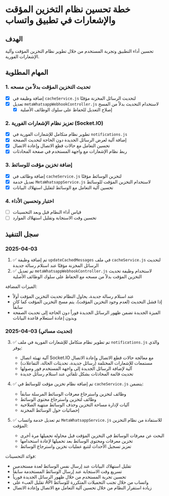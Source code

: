 # خطة تحسين نظام التخزين المؤقت والإشعارات في تطبيق واتساب

## الهدف
تحسين أداء التطبيق وتجربة المستخدم من خلال تطوير نظام التخزين المؤقت وآلية الإشعارات الفورية.

## المهام المطلوبة

### 1. تحديث التخزين المؤقت بدلاً من مسحه
- [x] إضافة وظيفة في `cacheService.js` لتحديث الرسائل المخزنة مؤقتًا
- [x] تعديل `metaWhatsappWebhookController.js` لاستخدام التحديث بدلاً من المسح
   - [x] إصلاح التعديل للحفاظ على سلوك الوظائف الأصلية

### 2. تعزيز نظام الإشعارات الفورية (Socket.IO)
- [x] تطوير نظام متكامل للإشعارات الفورية في `notifications.js`
- [x] إضافة آلية لعرض الرسائل الجديدة دون الحاجة لتحديث الصفحة
- [x] تحسين التعامل مع حالات قطع الاتصال وإعادة الاتصال
- [x] ربط نظام الإشعارات مع واجهة المستخدم في صفحة المحادثات

### 3. إضافة تخزين مؤقت للوسائط
- [x] إضافة وظائف في `cacheService.js` لتخزين الوسائط مؤقتًا
- [x] تعديل خدمة `MetaWhatsappService.js` لاستخدام التخزين المؤقت للوسائط
- [x] تحسين آلية التعامل مع الوسائط لتقليل استهلاك البيانات

### 4. اختبار وتحسين الأداء
- [ ] قياس أداء النظام قبل وبعد التحسينات
- [ ] تحسين وقت الاستجابة وتقليل استهلاك الموارد

## سجل التنفيذ

### 2025-04-03
1. ✅ تم إضافة وظيفة `updateCachedMessages` في ملف `cacheService.js` لتحديث الرسائل المخزنة مؤقتًا عند استلام رسالة جديدة
2. ✅ تم تعديل `metaWhatsappWebhookController.js` لاستخدام وظيفة تحديث التخزين المؤقت بدلاً من مسحه مع الحفاظ على سلوك الوظائف الأصلية

الميزات المضافة:
- عند استلام رسالة جديدة، يحاول النظام تحديث التخزين المؤقت أولاً
- إذا فشل التحديث (لعدم وجود التخزين المؤقت)، يتم مسح التخزين المؤقت كما كان سابقاً
- الميزة الجديدة تضمن ظهور الرسائل الجديدة فوراً دون الحاجة إلى تحديث الصفحة وبدون إعادة استعلام قاعدة البيانات

### 2025-04-03 (تحديث مسائي)
3. ✅ تم تطوير نظام متكامل للإشعارات الفورية في ملف `notifications.js` والذي يوفر:
   - آلية تهيئة اتصال Socket.IO مع معالجة حالات قطع الاتصال وإعادة الاتصال
   - مستمعات للإشعارات المختلفة (رسائل جديدة، تحديثات الحالة، التفاعلات)
   - آلية لإضافة الرسائل الجديدة إلى واجهة المستخدم فور وصولها
   - تحديث قائمة المحادثات بشكل تلقائي عند استلام رسائل جديدة

4. ✅ تم إضافة نظام تخزين مؤقت للوسائط في `cacheService.js` يتضمن:
   - وظائف لتخزين واسترجاع معرفات الوسائط المرسلة سابقاً
   - وظائف لتخزين واسترجاع محتوى الوسائط
   - آليات لإدارة مساحة التخزين وحذف الوسائط منتهية الصلاحية
   - إحصائيات حول الوسائط المخزنة

5. ✅ تم تعديل خدمة واتساب `MetaWhatsappService.js` للاستفادة من نظام التخزين المؤقت:
   - البحث عن معرفات الوسائط في التخزين المؤقت قبل محاولة تحميلها مرة أخرى
   - تخزين معرفات ومحتوى الوسائط بعد تحميلها لإعادة استخدامها
   - تعزيز تسجيل الأحداث لتتبع عمليات تخزين واسترجاع الوسائط

فوائد التحسينات:
- تقليل استهلاك البيانات عند إرسال نفس الوسائط لعدة مستخدمين
- تسريع وقت الاستجابة عند إرسال الوسائط المستخدمة سابقاً
- تحسين تجربة المستخدم من خلال ظهور الرسائل الجديدة فورياً
- تقليل العبء على API واتساب من خلال تجنب التحميلات المتكررة للوسائط
- زيادة استقرار النظام من خلال تحسين آلية التعامل مع الاتصال وإعادة الاتصال
